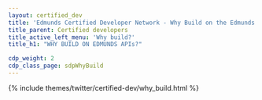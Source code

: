 ```yaml
---
layout: certified_dev
title: 'Edmunds Certified Developer Network - Why Build on the Edmunds API?'
title_parent: Certified developers
title_active_left_menu: 'Why build?'
title_h1: "WHY BUILD ON EDMUNDS APIs?"

cdp_weight: 2
cdp_class_page: sdpWhyBuild
---
```


{% include themes/twitter/certified-dev/why_build.html %}